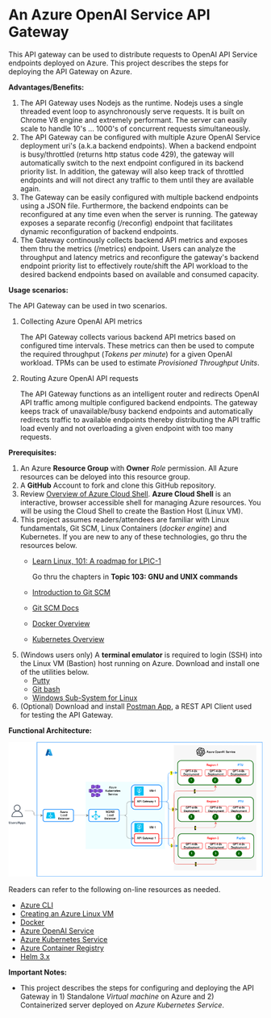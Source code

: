 # An Azure OpenAI Service API Gateway
This API gateway can be used to distribute requests to OpenAI API Service endpoints deployed on Azure.  This project describes the steps for deploying the API Gateway on Azure.

**Advantages/Benefits:**
1. The API Gateway uses Nodejs as the runtime.  Nodejs uses a single threaded event loop to asynchronously serve requests. It is built on Chrome V8 engine and extremely performant. The server can easily scale to handle 10's ... 1000's of concurrent requests simultaneously.
2. The API Gateway can be configured with multiple Azure OpenAI Service deployment uri's (a.k.a backend endpoints). When a backend endpoint is busy/throttled (returns http status code 429), the gateway will automatically switch to the next endpoint configured in its backend priority list.  In addition, the gateway will also keep track of throttled endpoints and will not direct any traffic to them until they are available again.
3. The Gateway can be easily configured with multiple backend endpoints using a JSON file.  Furthermore, the backend endpoints can be reconfigured at any time even when the server is running.  The gateway exposes a separate reconfig (/reconfig) endpoint that facilitates dynamic reconfiguration of backend endpoints.
4. The Gateway continously collects backend API metrics and exposes them thru the metrics (/metrics) endpoint.  Users can analyze the throughput and latency metrics and reconfigure the gateway's backend endpoint priority list to effectively route/shift the API workload to the desired backend endpoints based on available and consumed capacity.

**Usage scenarios:**

The API Gateway can be used in two scenarios.
1. Collecting Azure OpenAI API metrics

   The API Gateway collects various backend API metrics based on configured time intervals.  These metrics can then be used to compute the required throughput (*Tokens per minute*) for a given OpenAI workload.  TPMs can be used to estimate *Provisioned Throughput Units*.

2. Routing Azure OpenAI API requests

   The API Gateway functions as an intelligent router and redirects OpenAI API traffic among multiple configured backend endpoints.  The gateway keeps track of unavailable/busy backend endpoints and automatically redirects traffic to available endpoints thereby distributing the API traffic load evenly and not overloading a given endpoint with too many requests.  

**Prerequisites:**
1.  An Azure **Resource Group** with **Owner** *Role* permission.  All Azure resources can be deloyed into this resource group.
2.  A **GitHub** Account to fork and clone this GitHub repository.
3.  Review [Overview of Azure Cloud Shell](https://docs.microsoft.com/en-us/azure/cloud-shell/overview).  **Azure Cloud Shell** is an interactive, browser accessible shell for managing Azure resources.  You will be using the Cloud Shell to create the Bastion Host (Linux VM).
4.  This project assumes readers/attendees are familiar with Linux fundamentals, Git SCM, Linux Containers (*docker engine*) and Kubernetes.  If you are new to any of these technologies, go thru the resources below.
    - [Learn Linux, 101: A roadmap for LPIC-1](https://developer.ibm.com/tutorials/l-lpic1-map/)

      Go thru the chapters in **Topic 103: GNU and UNIX commands**
    - [Introduction to Git SCM](https://git-scm.com/docs/gittutorial)
    - [Git SCM Docs](https://git-scm.com/book/en/v2)
    - [Docker Overview](https://docs.docker.com/engine/docker-overview/)
    - [Kubernetes Overview](https://kubernetes.io/docs/tutorials/kubernetes-basics/)
5.  (Windows users only) A **terminal emulator** is required to login (SSH) into the Linux VM (Bastion) host running on Azure. Download and install one of the utilities below.
    - [Putty](https://putty.org/)
    - [Git bash](https://gitforwindows.org/)
    - [Windows Sub-System for Linux](https://docs.microsoft.com/en-us/windows/wsl/install-win10)
9. (Optional) Download and install [Postman App](https://www.getpostman.com/apps), a REST API Client used for testing the API Gateway.

**Functional Architecture:**

![alt tag](./images/az-openai-api-gateway-ra.PNG)

Readers can refer to the following on-line resources as needed.
- [Azure CLI](https://learn.microsoft.com/en-us/cli/azure/install-azure-cli?view=azure-cli-latest)
- [Creating an Azure Linux VM](https://learn.microsoft.com/en-us/azure/virtual-machines/linux/quick-create-cli)
- [Docker](https://docs.docker.com/)
- [Azure OpenAI Service](https://learn.microsoft.com/en-us/azure/ai-services/openai/)
- [Azure Kubernetes Service](https://docs.microsoft.com/en-us/azure/aks/)
- [Azure Container Registry](https://docs.microsoft.com/en-us/azure/container-registry/)
- [Helm 3.x](https://docs.helm.sh/)

**Important Notes:**
- This project describes the steps for configuring and deploying the API Gateway in 1) Standalone *Virtual machine* on Azure and 2) Containerized server deployed on *Azure Kubernetes Service*.

